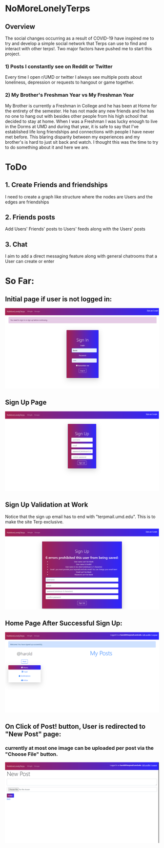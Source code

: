 # NoMoreLonelyTerps

## Overview
The social changes occurring as a result of COVID-19 have inspired me to try and develop a simple social network that Terps can use to find and interact with other terps!. Two major factors have pushed me to start this project.

### 1) Posts I constantly see on Reddit or Twitter
Every time I open r/UMD or twitter I always see multiple posts about loneliness, depression or requests to hangout or game together.

### 2) My Brother's Freshman Year vs My Freshman Year  
My Brother is currently a Freshman in College and he has been at Home for the entirety of the semester. He has not made any new friends and he has no one to hang out with besides other people from his high school that decided to stay at home. When I was a Freshman I was lucky enough to live in the Dorms at UMD and during that year, it is safe to say that I've established life long friendships and connections with people I have never met before. This blaring disparity between my experiences and my brother's is hard to just sit back and watch. I thought this was the time to try to do something about it and here we are.

# ToDo
## 1. Create Friends and friendships
I need to create a graph like structure where the nodes are Users and the edges are friendships

## 2. Friends posts
Add Users' Friends' posts to Users' feeds along with the Users' posts

## 3. Chat
I aim to add a direct messaging feature along with general chatrooms that a User can create or enter

# So Far:

## Initial page if user is not logged in:

![Image of HOME](https://github.com/arvindavema/NoMoreLonelyTerps/blob/master/screenshots/HOME.PNG)

## Sign Up Page

![Image of SignUp](https://github.com/arvindavema/NoMoreLonelyTerps/blob/master/screenshots/SignUp.PNG)

## Sign Up Validation at Work
Notice that the sign up email has to end with "terpmail.umd.edu". This is to make the site Terp exclusive.

![Image of SignUp](https://github.com/arvindavema/NoMoreLonelyTerps/blob/master/screenshots/SignUpFailure.PNG)

## Home Page After Successful Sign Up:

![Image of SignUp](https://github.com/arvindavema/NoMoreLonelyTerps/blob/master/screenshots/HomePageOnSignIn.PNG)


## On Click of Post! button, User is redirected to "New Post" page:
### currently at most one image can be uploaded per post via the "Choose File" button.

![Image of SignUp](https://github.com/arvindavema/NoMoreLonelyTerps/blob/master/screenshots/OnPostButtonClick.PNG)
